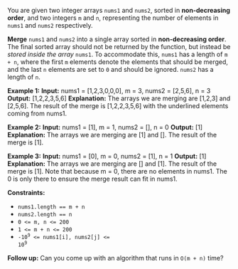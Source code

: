 You are given two integer arrays `nums1` and `nums2`, 
sorted in **non-decreasing order**, and two 
integers `m` and `n`, representing the number 
of elements in `nums1` and `nums2` respectively.

**Merge** `nums1` and `nums2` into a single array sorted 
in **non-decreasing order**.
The final sorted array should not be returned by the function, 
but instead be _stored inside the array_ `nums1`. To accommodate this, `nums1` has a length of `m + n`, where the first `m` elements denote the elements that should be merged, and the last `n` elements are set to `0` and should be ignored. `nums2` has a length of `n`.

**Example 1:**
**Input:** nums1 = [1,2,3,0,0,0], m = 3, nums2 = [2,5,6], n = 3
**Output:** [1,2,2,3,5,6]
**Explanation:** The arrays we are merging are [1,2,3] and [2,5,6]. The result of the merge is [1,2,2,3,5,6] with the underlined elements coming from nums1. 

**Example 2:**
**Input:** nums1 = [1], m = 1, nums2 = [], n = 0
**Output:** [1]
**Explanation:** The arrays we are merging are [1] and []. The result of the merge is [1]. 

**Example 3:**
**Input:** nums1 = [0], m = 0, nums2 = [1], n = 1
**Output:** [1]
**Explanation:** The arrays we are merging are [] and [1]. The result of the merge is [1]. Note that because m = 0, there are no elements in nums1. The 0 is only there to ensure the merge result can fit in nums1. 

**Constraints:**

*   `nums1.length == m + n`
*   `nums2.length == n`
*   `0 <= m, n <= 200`
*   `1 <= m + n <= 200`
*   <code>-10<sup>9</sup> <= nums1[i], nums2[j] <= 10<sup>9</sup></code>

**Follow up:** Can you come up with an algorithm that runs in `O(m + n)` time?